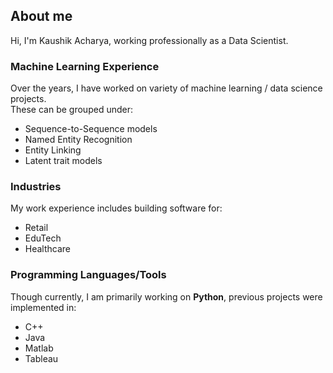 ## About me
Hi, I'm Kaushik Acharya, working professionally as a Data Scientist.

### Machine Learning Experience
Over the years, I have worked on variety of machine learning / data science projects.  
These can be grouped under:
- Sequence-to-Sequence models
- Named Entity Recognition
- Entity Linking
- Latent trait models

### Industries
My work experience includes building software for:
- Retail
- EduTech
- Healthcare

### Programming Languages/Tools
Though currently, I am primarily working on **Python**, previous projects were implemented in:
- C++
- Java
- Matlab
- Tableau
